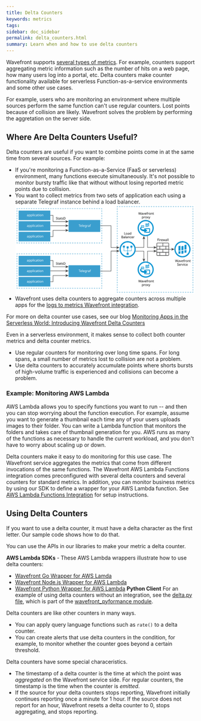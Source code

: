 ```yaml
---
title: Delta Counters
keywords: metrics
tags:
sidebar: doc_sidebar
permalink: delta_counters.html
summary: Learn when and how to use delta counters
---
```

Wavefront supports [several types of metrics](metric_types.html). For example, counters support aggregating metric information such as the number of hits on a web page, how many users log into a portal, etc. Delta counters make counter functionality available for serverless Function-as-a-service environments and some other use cases.

For example, users who are monitoring an environment where multiple sources perform the same function can't use regular counters. Lost points because of collision are likely. Wavefront solves the problem by performing the aggretation on the server side.


## Where Are Delta Counters Useful?

Delta counters are useful if you want to combine points come in at the same time from several sources. For example:

* If you're monitoring a Function-as-a-Service (FaaS or serverless) environment, many functions execute simultaneously. It's not possible to monitor bursty traffic like that without without losing reported metric points due to collision.
* You want to collect metrics from two sets of application each using a separate Telegraf instance behind a load balancer.
![telegraf and delta_counters](images/delta_metrics_telegraph.svg)
* Wavefront uses delta counters to aggregate counters across multiple apps for the [logs to metrics Wavefront integration](integrations_log_data.html).

For more on delta counter use cases, see our blog [Monitoring Apps in the Serverless World: Introducing Wavefront Delta Counters](https://www.wavefront.com/monitoring-apps-in-the-serverless-world-part-2-introducing-wavefront-delta-counters/)


Even in a serverless environment, it makes sense to collect both counter metrics and delta counter metrics.
* Use regular counters for monitoring over long time spans. For long spans, a small number of metrics lost to collision are not a problem.
* Use delta counters to accurately accumulate points where shorts bursts of high-volume traffic is experienced and collisions can become a problem.


### Example: Monitoring AWS Lambda

AWS Lambda allows you to specify functions you want to run -- and then you can stop worrying about the function execution. For example, assume you want to generate a thumbnail each time any of your users uploads images to their folder. You can write a Lambda function that monitors the folders and takes care of thumbnail generation for you. AWS runs as many of the functions as necessary to handle the current workload, and you don't have to worry about scaling up or down.

Delta counters make it easy to do monitoring for this use case. The Wavefront service aggregates the metrics that come from different invocations of the same functions. The Wavefront AWS Lambda Functions integration comes preconfigured with several delta counters and several counters for standard metrics. In addition, you can monitor business metrics by using our SDK to define a wrapper for your AWS Lambda function. See [AWS Lambda Functions Integration](aws-lambda-functions.html) for setup instructions.


## Using Delta Counters
If you want to use a delta counter, it must have a delta character as the first letter. Our sample code shows how to do that.

You can use the APIs in our libraries to make your metric a delta counter.

**AWS Lambda SDKs** - These AWS Lambda wrappers illustrate how to use delta counters:
  - [Wavefront Go Wrapper for AWS Lamda](https://github.com/wavefrontHQ/wavefront-lambda-go)
  - [Wavefront Node.js Wrapper for AWS Lambda](https://github.com/wavefrontHQ/wavefront-lambda-nodejs)
  - [Wavefront Python Wrapper for AWS Lambda](https://github.com/wavefrontHQ/wavefront-lambda-python)
**Python Client** For an example of using delta counters without an integration, see the [delta.py file](https://github.com/wavefrontHQ/python-client/blob/master/wavefront_pyformance/wavefront_pyformance/delta.py), which is part of the [wavefront_pyformance module](https://github.com/wavefrontHQ/python-client/tree/master/wavefront_pyformance/wavefront_pyformance).

Delta counters are like other counters in many ways.
* You can apply query language functions such as `rate()` to a delta counter.
* You can create alerts that use delta counters in the condition, for example, to monitor whether the counter goes beyond a certain threshold.


Delta counters have some special characeristics.
* The timestamp of a delta counter is the time at which the point was *aggregated* on the Wavefront service side. For regular counters, the timestamp is the time when the counter is *emitted*.
* If the source for your delta counters stops reporting, Wavefront initially continues reporting once a minute for 1 hour. If the source does not report for an hour, Wavefront resets a delta counter to 0, stops aggregating, and stops reporting.
